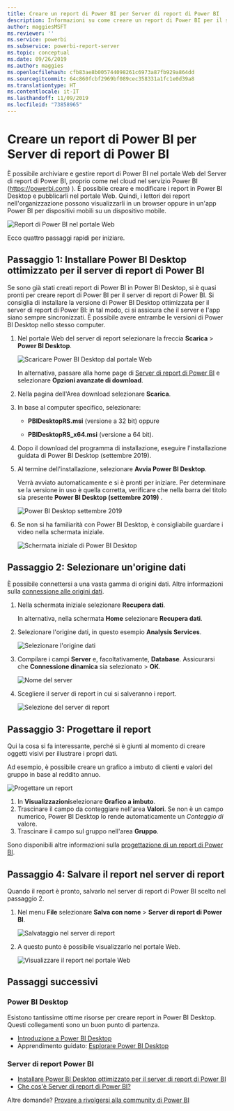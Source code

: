 ```yaml
---
title: Creare un report di Power BI per Server di report di Power BI
description: Informazioni su come creare un report di Power BI per il server di report di Power BI in pochi semplici passi.
author: maggiesMSFT
ms.reviewer: ''
ms.service: powerbi
ms.subservice: powerbi-report-server
ms.topic: conceptual
ms.date: 09/26/2019
ms.author: maggies
ms.openlocfilehash: cfb83ae8b005744098261c6973a87fb929a864dd
ms.sourcegitcommit: 64c860fcbf2969bf089cec358331a1fc1e0d39a8
ms.translationtype: HT
ms.contentlocale: it-IT
ms.lasthandoff: 11/09/2019
ms.locfileid: "73858965"
---
```

# <a name="create-a-power-bi-report-for-power-bi-report-server"></a>Creare un report di Power BI per Server di report di Power BI
È possibile archiviare e gestire report di Power BI nel portale Web del Server di report di Power BI, proprio come nel cloud nel servizio Power BI (https://powerbi.com) ). È possibile creare e modificare i report in Power BI Desktop e pubblicarli nel portale Web. Quindi, i lettori dei report nell'organizzazione possono visualizzarli in un browser oppure in un'app Power BI per dispositivi mobili su un dispositivo mobile.

![Report di Power BI nel portale Web](media/quickstart-create-powerbi-report/report-server-powerbi-report.png)

Ecco quattro passaggi rapidi per iniziare.

## <a name="step-1-install-power-bi-desktop-optimized-for-power-bi-report-server"></a>Passaggio 1: Installare Power BI Desktop ottimizzato per il server di report di Power BI

Se sono già stati creati report di Power BI in Power BI Desktop, si è quasi pronti per creare report di Power BI per il server di report di Power BI. Si consiglia di installare la versione di Power BI Desktop ottimizzata per il server di report di Power BI: in tal modo, ci si assicura che il server e l'app siano sempre sincronizzati. È possibile avere entrambe le versioni di Power BI Desktop nello stesso computer.

1. Nel portale Web del server di report selezionare la freccia **Scarica** > **Power BI Desktop**.

    ![Scaricare Power BI Desktop dal portale Web](media/quickstart-create-powerbi-report/report-server-download-web-portal.png)

    In alternativa, passare alla home page di [Server di report di Power BI](https://powerbi.microsoft.com/report-server/) e selezionare **Opzioni avanzate di download**.

2. Nella pagina dell'Area download selezionare **Scarica**.

3. In base al computer specifico, selezionare:

    - **PBIDesktopRS.msi** (versione a 32 bit) oppure

    - **PBIDesktopRS_x64.msi** (versione a 64 bit).

4. Dopo il download del programma di installazione, eseguire l'installazione guidata di Power BI Desktop (settembre 2019).

2. Al termine dell'installazione, selezionare **Avvia Power BI Desktop**.
   
    Verrà avviato automaticamente e si è pronti per iniziare. Per determinare se la versione in uso è quella corretta, verificare che nella barra del titolo sia presente **Power BI Desktop (settembre 2019)** .

    ![Power BI Desktop settembre 2019](media/quickstart-create-powerbi-report/power-bi-report-server-desktop-sept-2019.png)

3. Se non si ha familiarità con Power BI Desktop, è consigliabile guardare i video nella schermata iniziale.
   
    ![Schermata iniziale di Power BI Desktop](media/quickstart-create-powerbi-report/report-server-powerbi-desktop-start.png)

## <a name="step-2-select-a-data-source"></a>Passaggio 2: Selezionare un'origine dati
È possibile connettersi a una vasta gamma di origini dati. Altre informazioni sulla [connessione alle origini dati](connect-data-sources.md).

1. Nella schermata iniziale selezionare **Recupera dati**.
   
    In alternativa, nella schermata **Home** selezionare **Recupera dati**.
2. Selezionare l'origine dati, in questo esempio **Analysis Services**.
   
    ![Selezionare l'origine dati](media/quickstart-create-powerbi-report/power-bi-report-server-get-data-ssas.png)
3. Compilare i campi **Server** e, facoltativamente, **Database**. Assicurarsi che **Connessione dinamica** sia selezionato > **OK**.
   
    ![Nome del server](media/quickstart-create-powerbi-report/report-server-ssas-server-name.png)
4. Scegliere il server di report in cui si salveranno i report.
   
    ![Selezione del server di report](media/quickstart-create-powerbi-report/report-server-select-server.png)

## <a name="step-3-design-your-report"></a>Passaggio 3: Progettare il report
Qui la cosa si fa interessante, perché si è giunti al momento di creare oggetti visivi per illustrare i propri dati.

Ad esempio, è possibile creare un grafico a imbuto di clienti e valori del gruppo in base al reddito annuo.

![Progettare un report](media/quickstart-create-powerbi-report/report-server-create-funnel.png)

1. In **Visualizzazioni**selezionare **Grafico a imbuto**.
2. Trascinare il campo da conteggiare nell'area **Valori**. Se non è un campo numerico, Power BI Desktop lo rende automaticamente un *Conteggio di* valore.
3. Trascinare il campo sul gruppo nell'area **Gruppo**.

Sono disponibili altre informazioni sulla [progettazione di un report di Power BI](../desktop-report-view.md).

## <a name="step-4-save-your-report-to-the-report-server"></a>Passaggio 4: Salvare il report nel server di report
Quando il report è pronto, salvarlo nel server di report di Power BI scelto nel passaggio 2.

1. Nel menu **File** selezionare **Salva con nome** > **Server di report di Power BI**.
   
    ![Salvataggio nel server di report](media/quickstart-create-powerbi-report/report-server-save-as-powerbi-report-server.png)
2. A questo punto è possibile visualizzarlo nel portale Web.
   
    ![Visualizzare il report nel portale Web](media/quickstart-create-powerbi-report/report-server-powerbi-report.png)

## <a name="next-steps"></a>Passaggi successivi
### <a name="power-bi-desktop"></a>Power BI Desktop
Esistono tantissime ottime risorse per creare report in Power BI Desktop. Questi collegamenti sono un buon punto di partenza.

* [Introduzione a Power BI Desktop](../desktop-getting-started.md)
* Apprendimento guidato: [Esplorare Power BI Desktop](/learn/modules/get-data-power-bi/2-getting-started-power-bi-desktop)

### <a name="power-bi-report-server"></a>Server di report Power BI
* [Installare Power BI Desktop ottimizzato per il server di report di Power BI](install-powerbi-desktop.md)  
* [Che cos'è Server di report di Power BI?](get-started.md)  

Altre domande? [Provare a rivolgersi alla community di Power BI](https://community.powerbi.com/)
